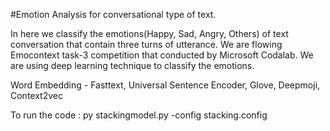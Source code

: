 #Emotion Analysis for conversational type of text.

In here we classify the emotions(Happy, Sad, Angry, Others) of text conversation that contain three turns of utterance. We are flowing Emocontext task-3 competition that conducted by Microsoft Codalab. We are using deep learning technique to classify the emotions.

Word Embedding - Fasttext, Universal Sentence Encoder, Glove, Deepmoji, Context2vec

To run the code : py stackingmodel.py -config stacking.config
